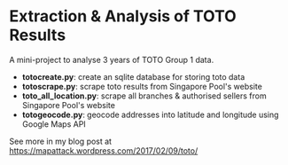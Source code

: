 # Extraction & Analysis of TOTO Results

A mini-project to analyse 3 years of TOTO Group 1 data.

   * __totocreate.py__: create an sqlite database for storing toto data
   * __totoscrape.py__: scrape toto results from Singapore Pool's website
   * __toto_all_location.py__: scrape all branches & authorised sellers from Singapore Pool's website
   * __totogeocode.py__: geocode addresses into latitude and longitude using Google Maps API

See more in my blog post at https://mapattack.wordpress.com/2017/02/09/toto/
